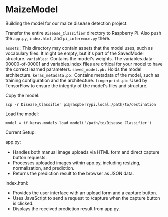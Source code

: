 # MaizeModel

Building the model for our maize disease detection project.

Transfer the entire `Disease_Classifier` directory to Raspberry Pi. Also push the `app.py`, `index.html`, and `pi_inference.py` there.

`assets:` This directory may contain assets that the model uses, such as vocabulary files. 
It might be empty, but it's part of the SavedModel structure.
`variables:` Contains the model's weights. The variables.data-00000-of-00001 and variables.index 
files are critical for your model to have the correct learned parameters.
`saved_model.pb:` Holds the model architecture.
`keras_metadata.pb:` Contains metadata of the model, such as training configuration and the architecture.
`fingerprint.pb:` Used by TensorFlow to ensure the integrity of the model's files and structure.

Copy the model:
```shell
scp -r Disease_Classifier pi@raspberrypi.local:/path/to/destination
```

Load the model:
```shell
model = tf.keras.models.load_model('/path/to/Disease_Classifier')
```

Current Setup:

app.py:
- Handles both manual image uploads via HTML form and direct capture button requests.
- Processes uploaded images within app.py, including resizing, normalization, and prediction.
- Returns the prediction result to the browser as JSON data.

index.html:
- Provides the user interface with an upload form and a capture button.
- Uses JavaScript to send a request to /capture when the capture button is clicked.
- Displays the received prediction result from app.py.